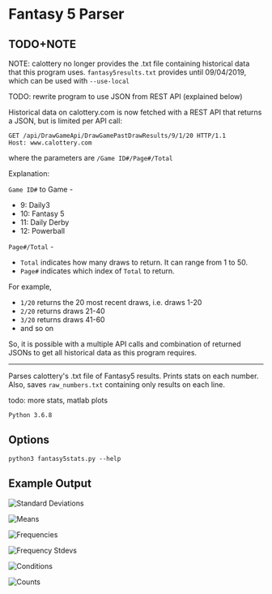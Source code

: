 # Fantasy 5 Parser

## TODO+NOTE

NOTE: calottery no longer provides the .txt file containing historical data that this program uses. ```fantasy5results.txt``` provides until 09/04/2019, which can be used with ```--use-local```

TODO: rewrite program to use JSON from REST API (explained below)

Historical data on calottery.com is now fetched with a REST API that returns a JSON, but is limited per API call:

```
GET /api/DrawGameApi/DrawGamePastDrawResults/9/1/20 HTTP/1.1
Host: www.calottery.com
```

where the parameters are ```/Game ID#/Page#/Total```

Explanation:

```Game ID#``` to Game -
* 9: Daily3
* 10: Fantasy 5
* 11: Daily Derby
* 12: Powerball

```Page#/Total``` -

* ```Total``` indicates how many draws to return. It can range from 1 to 50.
* ```Page#``` indicates which index of ```Total``` to return.

For example,

* ```1/20``` returns the 20 most recent draws, i.e. draws 1-20
* ```2/20``` returns draws 21-40
* ```3/20``` returns draws 41-60
* and so on

So, it is possible with a multiple API calls and combination of returned JSONs to get all historical data as this program requires.

----

Parses calottery's .txt file of Fantasy5 results. Prints stats on each number. Also, saves ```raw_numbers.txt``` containing only results on each line.

todo: more stats, matlab plots

```Python 3.6.8```

## Options
```python3 fantasy5stats.py --help```

## Example Output

![Standard Deviations](imgs/stdevs.png "Standard Deviations")

![Means](imgs/means.png "Means")

![Frequencies](imgs/frequencies.png "Frequencies")

![Frequency Stdevs](imgs/frequencies_stdevs.png "Frequencies Stdevs.")

![Conditions](imgs/conditions.png "Conditions")

![Counts](imgs/counts.png "Counts")

